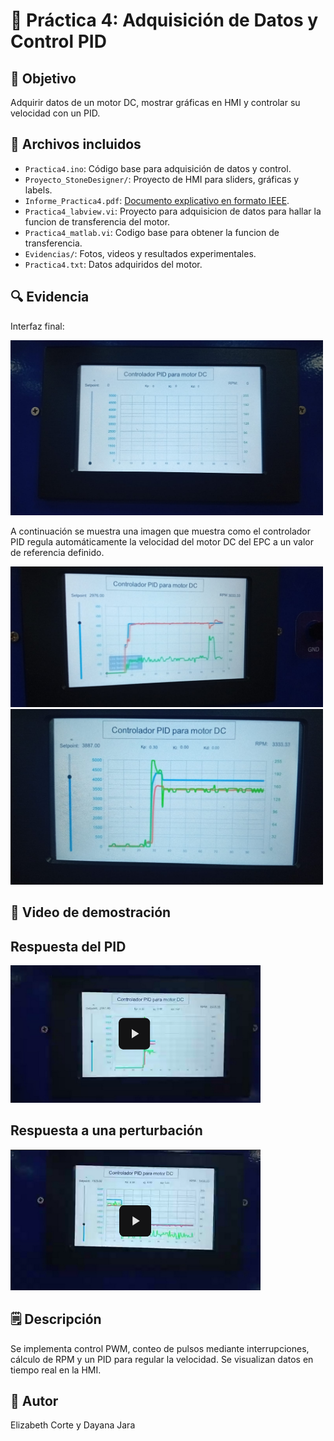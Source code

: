 # 📕 Práctica 4: Adquisición de Datos y Control PID

## 🎯 Objetivo
Adquirir datos de un motor DC, mostrar gráficas en HMI y controlar su velocidad con un PID.

## 📂 Archivos incluidos
- `Practica4.ino`: Código base para adquisición de datos y control.
- `Proyecto_StoneDesigner/`: Proyecto de HMI para sliders, gráficas y labels.
- `Informe_Practica4.pdf`: [Documento explicativo en formato IEEE](/Informe_practicas).
- `Practica4_labview.vi`: Proyecto para adquisicion de datos para hallar la funcion de transferencia del motor.
- `Practica4_matlab.vi`: Codigo base para obtener la funcion de transferencia.
- `Evidencias/`: Fotos, videos y resultados experimentales.
- `Practica4.txt`: Datos adquiridos del motor.

## 🔍 Evidencia

Interfaz final:

<img src="Evidencias/interfaz.jpeg" alt="Interfaz" width="500" />

A continuación se muestra una imagen que muestra como el controlador PID regula automáticamente la velocidad
del motor DC del EPC a un valor de referencia definido.



<img src="Evidencias/practica4_01.jpeg" alt="Resultados 1" width="500" />

<img src="Evidencias/practica4_02.jpeg" alt="Resultados 2" width="500" />


## 🎥 Video de demostración

## Respuesta del PID

<a href="https://drive.google.com/file/d/1Z9c8-Cyg3Enw6BcZSSwLrkEjmazu3bCz/view?usp=sharing">
  <img src="Evidencias/miniatura1.png" alt="Ver video" width="400" />
</a>

## Respuesta a una perturbación

<a href="https://drive.google.com/file/d/1bA8jwb2Lauek65oQo7Ab-Pu2mnWW8pT1/view?usp=sharing">
  <img src="Evidencias/miniatura.png" alt="Ver video" width="400" />
</a>

## 🗒️ Descripción
Se implementa control PWM, conteo de pulsos mediante interrupciones, cálculo de RPM y un PID para regular la velocidad. Se visualizan datos en tiempo real en la HMI.

## 👤 Autor
Elizabeth Corte y Dayana Jara
